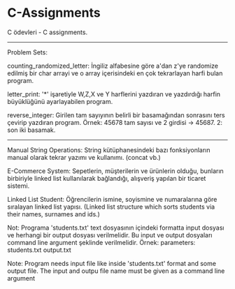 # C-Assignments
C ödevleri - C assignments.


-----------
Problem Sets:

counting_randomized_letter: İngiliz alfabesine göre a'dan z'ye randomize edilmiş bir char arrayi ve o array içerisindeki en çok tekrarlayan harfi bulan program.

letter_print: '*' işaretiyle W,Z,X ve Y harflerini yazdıran ve yazdırdığı harfin büyüklüğünü ayarlayabilen program.

reverse_integer: Girilen tam sayıyının belirli bir basamağından sonrasını ters çevirip yazdıran program. Örnek: 45678 tam sayısı ve 2 girdisi -> 45687. 2: son iki basamak.

------------



Manual String Operations: String kütüphanesindeki bazı fonksiyonların manual olarak tekrar yazımı ve kullanımı. (concat vb.)

E-Commerce System: Sepetlerin, müşterilerin ve ürünlerin olduğu, bunların birbiriyle linked list kullanılarak bağlandığı, alışveriş yapılan bir ticaret sistemi.

Linked List Student: Öğrencilerin ismine, soyismine ve numaralarına göre sıralayan linked list yapısı. (Linked list structure which sorts students via their names, surnames and ids.)

Not: Programa 'students.txt' text dosyasının içindeki formatta input dosyası ve herhangi bir output dosyası verilmelidir. Bu input ve output dosyaları command line argument şeklinde verilmelidir. Örnek: parameters: students.txt output.txt

Note: Program needs input file like inside 'students.txt' format and some output file. The input and outpu file name must be given as a command line argument
